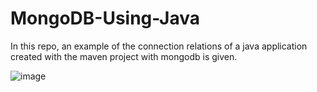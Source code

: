 # MongoDB-Using-Java
In this repo, an example of the connection relations of a java application created with the maven project with mongodb is given.



![image](https://user-images.githubusercontent.com/5441882/103482938-e38d9d80-4df4-11eb-976c-4e1d498b3285.png)
